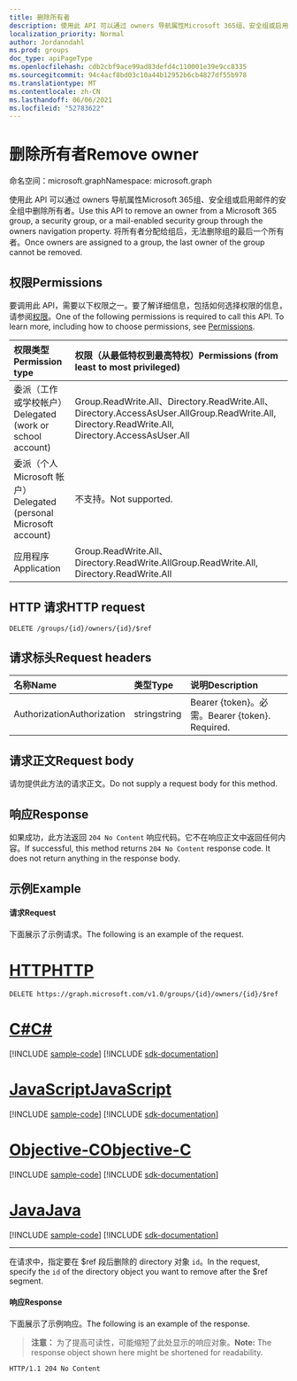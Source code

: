 ```yaml
---
title: 删除所有者
description: 使用此 API 可以通过 owners 导航属性Microsoft 365组、安全组或启用邮件的安全组中删除所有者。
localization_priority: Normal
author: Jordanndahl
ms.prod: groups
doc_type: apiPageType
ms.openlocfilehash: cdb2cbf9ace99ad83defd4c110001e39e9cc8335
ms.sourcegitcommit: 94c4acf8bd03c10a44b12952b6cb4827df55b978
ms.translationtype: MT
ms.contentlocale: zh-CN
ms.lasthandoff: 06/06/2021
ms.locfileid: "52783622"
---
```

# <a name="remove-owner"></a><span data-ttu-id="9eb36-103">删除所有者</span><span class="sxs-lookup"><span data-stu-id="9eb36-103">Remove owner</span></span>

<span data-ttu-id="9eb36-104">命名空间：microsoft.graph</span><span class="sxs-lookup"><span data-stu-id="9eb36-104">Namespace: microsoft.graph</span></span>

<span data-ttu-id="9eb36-105">使用此 API 可以通过 owners 导航属性Microsoft 365组、安全组或启用邮件的安全组中删除所有者。</span><span class="sxs-lookup"><span data-stu-id="9eb36-105">Use this API to remove an owner from a Microsoft 365 group, a security group, or a mail-enabled security group through the owners navigation property.</span></span> <span data-ttu-id="9eb36-106">将所有者分配给组后，无法删除组的最后一个所有者。</span><span class="sxs-lookup"><span data-stu-id="9eb36-106">Once owners are assigned to a group, the last owner of the group cannot be removed.</span></span> 

## <a name="permissions"></a><span data-ttu-id="9eb36-107">权限</span><span class="sxs-lookup"><span data-stu-id="9eb36-107">Permissions</span></span>
<span data-ttu-id="9eb36-p102">要调用此 API，需要以下权限之一。要了解详细信息，包括如何选择权限的信息，请参阅[权限](/graph/permissions-reference)。</span><span class="sxs-lookup"><span data-stu-id="9eb36-p102">One of the following permissions is required to call this API. To learn more, including how to choose permissions, see [Permissions](/graph/permissions-reference).</span></span>

|<span data-ttu-id="9eb36-110">权限类型</span><span class="sxs-lookup"><span data-stu-id="9eb36-110">Permission type</span></span>      | <span data-ttu-id="9eb36-111">权限（从最低特权到最高特权）</span><span class="sxs-lookup"><span data-stu-id="9eb36-111">Permissions (from least to most privileged)</span></span>              |
|:--------------------|:---------------------------------------------------------|
|<span data-ttu-id="9eb36-112">委派（工作或学校帐户）</span><span class="sxs-lookup"><span data-stu-id="9eb36-112">Delegated (work or school account)</span></span> | <span data-ttu-id="9eb36-113">Group.ReadWrite.All、Directory.ReadWrite.All、Directory.AccessAsUser.All</span><span class="sxs-lookup"><span data-stu-id="9eb36-113">Group.ReadWrite.All, Directory.ReadWrite.All, Directory.AccessAsUser.All</span></span>    |
|<span data-ttu-id="9eb36-114">委派（个人 Microsoft 帐户）</span><span class="sxs-lookup"><span data-stu-id="9eb36-114">Delegated (personal Microsoft account)</span></span> | <span data-ttu-id="9eb36-115">不支持。</span><span class="sxs-lookup"><span data-stu-id="9eb36-115">Not supported.</span></span>    |
|<span data-ttu-id="9eb36-116">应用程序</span><span class="sxs-lookup"><span data-stu-id="9eb36-116">Application</span></span> | <span data-ttu-id="9eb36-117">Group.ReadWrite.All、Directory.ReadWrite.All</span><span class="sxs-lookup"><span data-stu-id="9eb36-117">Group.ReadWrite.All, Directory.ReadWrite.All</span></span> |

## <a name="http-request"></a><span data-ttu-id="9eb36-118">HTTP 请求</span><span class="sxs-lookup"><span data-stu-id="9eb36-118">HTTP request</span></span>
<!-- { "blockType": "ignored" } -->
```http
DELETE /groups/{id}/owners/{id}/$ref
```

## <a name="request-headers"></a><span data-ttu-id="9eb36-119">请求标头</span><span class="sxs-lookup"><span data-stu-id="9eb36-119">Request headers</span></span>
| <span data-ttu-id="9eb36-120">名称</span><span class="sxs-lookup"><span data-stu-id="9eb36-120">Name</span></span>       | <span data-ttu-id="9eb36-121">类型</span><span class="sxs-lookup"><span data-stu-id="9eb36-121">Type</span></span> | <span data-ttu-id="9eb36-122">说明</span><span class="sxs-lookup"><span data-stu-id="9eb36-122">Description</span></span>|
|:---------------|:--------|:----------|
| <span data-ttu-id="9eb36-123">Authorization</span><span class="sxs-lookup"><span data-stu-id="9eb36-123">Authorization</span></span>  | <span data-ttu-id="9eb36-124">string</span><span class="sxs-lookup"><span data-stu-id="9eb36-124">string</span></span>  | <span data-ttu-id="9eb36-p103">Bearer {token}。必需。</span><span class="sxs-lookup"><span data-stu-id="9eb36-p103">Bearer {token}. Required.</span></span> |

## <a name="request-body"></a><span data-ttu-id="9eb36-127">请求正文</span><span class="sxs-lookup"><span data-stu-id="9eb36-127">Request body</span></span>
<span data-ttu-id="9eb36-128">请勿提供此方法的请求正文。</span><span class="sxs-lookup"><span data-stu-id="9eb36-128">Do not supply a request body for this method.</span></span>

## <a name="response"></a><span data-ttu-id="9eb36-129">响应</span><span class="sxs-lookup"><span data-stu-id="9eb36-129">Response</span></span>
<span data-ttu-id="9eb36-p104">如果成功，此方法返回 `204 No Content` 响应代码。它不在响应正文中返回任何内容。</span><span class="sxs-lookup"><span data-stu-id="9eb36-p104">If successful, this method returns `204 No Content` response code. It does not return anything in the response body.</span></span>

## <a name="example"></a><span data-ttu-id="9eb36-132">示例</span><span class="sxs-lookup"><span data-stu-id="9eb36-132">Example</span></span>
#### <a name="request"></a><span data-ttu-id="9eb36-133">请求</span><span class="sxs-lookup"><span data-stu-id="9eb36-133">Request</span></span>
<span data-ttu-id="9eb36-134">下面展示了示例请求。</span><span class="sxs-lookup"><span data-stu-id="9eb36-134">The following is an example of the request.</span></span>

# <a name="http"></a>[<span data-ttu-id="9eb36-135">HTTP</span><span class="sxs-lookup"><span data-stu-id="9eb36-135">HTTP</span></span>](#tab/http)
<!-- {
  "blockType": "request",
  "name": "delete_owner_from_group"
}-->
```http
DELETE https://graph.microsoft.com/v1.0/groups/{id}/owners/{id}/$ref
```
# <a name="c"></a>[<span data-ttu-id="9eb36-136">C#</span><span class="sxs-lookup"><span data-stu-id="9eb36-136">C#</span></span>](#tab/csharp)
[!INCLUDE [sample-code](../includes/snippets/csharp/delete-owner-from-group-csharp-snippets.md)]
[!INCLUDE [sdk-documentation](../includes/snippets/snippets-sdk-documentation-link.md)]

# <a name="javascript"></a>[<span data-ttu-id="9eb36-137">JavaScript</span><span class="sxs-lookup"><span data-stu-id="9eb36-137">JavaScript</span></span>](#tab/javascript)
[!INCLUDE [sample-code](../includes/snippets/javascript/delete-owner-from-group-javascript-snippets.md)]
[!INCLUDE [sdk-documentation](../includes/snippets/snippets-sdk-documentation-link.md)]

# <a name="objective-c"></a>[<span data-ttu-id="9eb36-138">Objective-C</span><span class="sxs-lookup"><span data-stu-id="9eb36-138">Objective-C</span></span>](#tab/objc)
[!INCLUDE [sample-code](../includes/snippets/objc/delete-owner-from-group-objc-snippets.md)]
[!INCLUDE [sdk-documentation](../includes/snippets/snippets-sdk-documentation-link.md)]

# <a name="java"></a>[<span data-ttu-id="9eb36-139">Java</span><span class="sxs-lookup"><span data-stu-id="9eb36-139">Java</span></span>](#tab/java)
[!INCLUDE [sample-code](../includes/snippets/java/delete-owner-from-group-java-snippets.md)]
[!INCLUDE [sdk-documentation](../includes/snippets/snippets-sdk-documentation-link.md)]

---

<span data-ttu-id="9eb36-140">在请求中，指定要在 $ref 段后删除的 directory 对象 `id`。</span><span class="sxs-lookup"><span data-stu-id="9eb36-140">In the request, specify the `id` of the directory object you want to remove after the $ref segment.</span></span>

#### <a name="response"></a><span data-ttu-id="9eb36-141">响应</span><span class="sxs-lookup"><span data-stu-id="9eb36-141">Response</span></span>
<span data-ttu-id="9eb36-142">下面展示了示例响应。</span><span class="sxs-lookup"><span data-stu-id="9eb36-142">The following is an example of the response.</span></span>
><span data-ttu-id="9eb36-143">**注意：** 为了提高可读性，可能缩短了此处显示的响应对象。</span><span class="sxs-lookup"><span data-stu-id="9eb36-143">**Note:** The response object shown here might be shortened for readability.</span></span>
<!-- {
  "blockType": "response"
} -->
```http
HTTP/1.1 204 No Content
```

<!-- uuid: 8fcb5dbc-d5aa-4681-8e31-b001d5168d79
2015-10-25 14:57:30 UTC -->
<!-- {
  "type": "#page.annotation",
  "description": "Delete owner",
  "keywords": "",
  "section": "documentation",
  "tocPath": "",
  "suppressions": [
  ]
}-->

